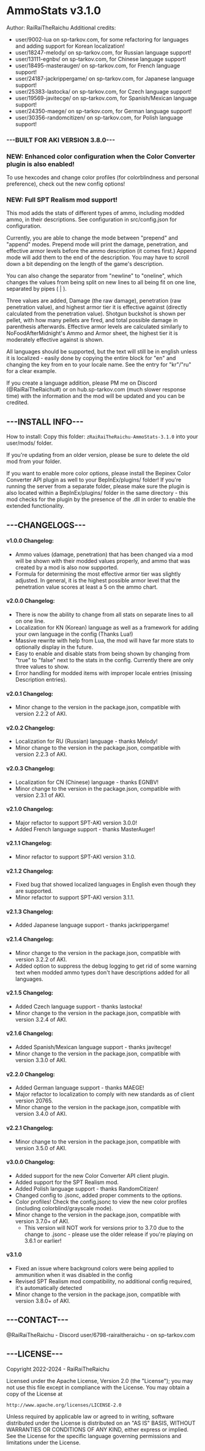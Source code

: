 # AmmoStats v3.1.0
Author: RaiRaiTheRaichu
Additional credits:
- user/9002-lua on sp-tarkov.com, for some refactoring for languages and adding support for Korean localization!
- user/18247-melody/ on sp-tarkov.com, for Russian language support!
- user/13111-egnbv/ on sp-tarkov.com, for Chinese language support!
- user/18495-masterauger/ on sp-tarkov.com, for French language support!
- user/24187-jackrippergame/ on sp-tarkov.com, for Japanese language support!
- user/25383-lastocka/ on sp-tarkov.com, for Czech language support!
- user/19569-javitecge/ on sp-tarkov.com, for Spanish/Mexican language support!
- user/24350-maege/ on sp-tarkov.com, for German language support!
- user/30356-randomcitizen/ on sp-tarkov.com, for Polish language support!

### ---BUILT FOR AKI VERSION 3.8.0---

### NEW: Enhanced color configuration when the Color Converter plugin is also enabled!
To use hexcodes and change color profiles (for colorblindness and personal preference), check out the new config options!

### NEW: Full SPT Realism mod support!

This mod adds the stats of different types of ammo, including modded ammo, in their descriptions. See configuration in src/config.json for configuration.

Currently, you are able to change the mode between "prepend" and "append" modes. 
Prepend mode will print the damage, penetration, and effective armor levels before the ammo description (it comes first.)
Append mode will add them to the end of the description. You may have to scroll down a bit depending on the length of the game's description.

You can also change the separator from "newline" to "oneline", which changes the values from being split on new lines to all being fit on one line, separated by pipes ( | ).

Three values are added, Damage (the raw damage), penetration (raw penetration value), and highest armor tier it is effective against (directly calculated from the penetration value).
Shotgun buckshot is shown per pellet, with how many pellets are fired, and total possible damage in parenthesis afterwards.
Effective armor levels are calculated similarly to NoFoodAfterMidnight's Ammo and Armor sheet, the highest tier it is moderately effective against is shown.

All languages should be supported, but the text will still be in english unless it is localized - easily done by copying the entire block for "en" and changing the key from en to your locale name.
See the entry for "kr"/"ru" for a clear example.

If you create a language addition, please PM me on Discord (@RaiRaiTheRaichu#) ​or on hub.sp-tarkov.com (much slower response time) with the information and the mod will be updated and you can be credited.


## ---INSTALL INFO---

How to install:
Copy this folder: `zRaiRaiTheRaichu-AmmoStats-3.1.0` into your user/mods/ folder.

If you're updating from an older version, please be sure to delete the old mod from your folder.

If you want to enable more color options, please install the Bepinex Color Converter API plugin as well to your BepInEx/plugins/ folder!
If you're running the server from a separate folder, please make sure the plugin is also located within a BepInEx/plugins/ folder in the same directory - this mod checks for the plugin by the presence of the .dll in order to enable the extended functionality.


## ---CHANGELOGS---

#### v1.0.0 Changelog: 
- Ammo values (damage, penetration) that has been changed via a mod will be shown with their modded values properly, and ammo that was created by a mod is also now supported.
- Formula for determining the most effective armor tier was slightly adjusted. In general, it is the highest possible armor level that the penetration value scores at least a 5 on the ammo chart.

#### v2.0.0 Changelog: 
- There is now the ability to change from all stats on separate lines to all on one line.
- Localization for KN (Korean) language as well as a framework for adding your own language in the config (Thanks Lua!)
- Massive rewrite with help from Lua, the mod will have far more stats to optionally display in the future.
- Easy to enable and disable stats from being shown by changing from "true" to "false" next to the stats in the config. Currently there are only three values to show.
- Error handling for modded items with improper locale entries (missing Description entries).

#### v2.0.1 Changelog:
- Minor change to the version in the package.json, compatible with version 2.2.2 of AKI.

#### v2.0.2 Changelog:
- Localization for RU (Russian) language - thanks Melody!
- Minor change to the version in the package.json, compatible with version 2.2.3 of AKI.

#### v2.0.3 Changelog:
- Localization for CN (Chinese) language - thanks EGNBV!
- Minor change to the version in the package.json, compatible with version 2.3.1 of AKI.

#### v2.1.0 Changelog:
- Major refactor to support SPT-AKI version 3.0.0!
- Added French language support - thanks MasterAuger!

#### v2.1.1 Changelog:
- Minor refactor to support SPT-AKI version 3.1.0.

#### v2.1.2 Changelog:
- Fixed bug that showed localized languages in English even though they are supported.
- Minor refactor to support SPT-AKI version 3.1.1.

#### v2.1.3 Changelog:
- Added Japanese language support - thanks jackrippergame!

#### v2.1.4 Changelog:
- Minor change to the version in the package.json, compatible with version 3.2.2 of AKI.
- Added option to suppress the debug logging to get rid of some warning text when modded ammo types don't have descriptions added for all languages.

#### v2.1.5 Changelog:
- Added Czech language support - thanks lastocka!
- Minor change to the version in the package.json, compatible with version 3.2.4 of AKI.

#### v2.1.6 Changelog:
- Added Spanish/Mexican language support - thanks javitecge!
- Minor change to the version in the package.json, compatible with version 3.3.0 of AKI.

#### v2.2.0 Changelog:
- Added German language support - thanks MAEGE!
- Major refactor to localization to comply with new standards as of client version 20765.
- Minor change to the version in the package.json, compatible with version 3.4.0 of AKI.

#### v2.2.1 Changelog:
- Minor change to the version in the package.json, compatible with version 3.5.0 of AKI.

#### v3.0.0 Changelog:
- Added support for the new Color Converter API client plugin.
- Added support for the SPT Realism mod.
- Added Polish language support - thanks RandomCitizen!
- Changed config to .jsonc, added proper comments to the options.
- Color profiles! Check the config.jsonc to view the new color profiles (including colorblind/grayscale mode).
- Minor change to the version in the package.json, compatible with version 3.7.0+ of AKI.
    - This version will NOT work for versions prior to 3.7.0 due to the change to .jsonc - please use the older release if you're playing on 3.6.1 or earlier!

#### v3.1.0
- Fixed an issue where background colors were being applied to ammunition when it was disabled in the config
- Revised SPT Realism mod compatibility, no additional config required, it's automatically detected
- Minor change to the version in the package.json, compatible with version 3.8.0+ of AKI.


## ---CONTACT---

@RaiRaiTheRaichu - Discord
user/6798-rairaitheraichu - on sp-tarkov.com 

## ---LICENSE---

Copyright 2022-2024 - RaiRaiTheRaichu

Licensed under the Apache License, Version 2.0 (the "License");
you may not use this file except in compliance with the License.
You may obtain a copy of the License at

    http://www.apache.org/licenses/LICENSE-2.0

Unless required by applicable law or agreed to in writing, software
distributed under the License is distributed on an "AS IS" BASIS,
WITHOUT WARRANTIES OR CONDITIONS OF ANY KIND, either express or implied.
See the License for the specific language governing permissions and
limitations under the License.